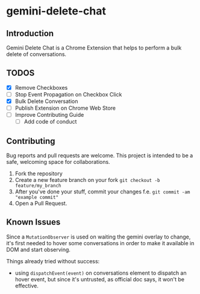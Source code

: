 # gemini-delete-chat

## Introduction

Gemini Delete Chat is a Chrome Extension that helps to perform a bulk delete of conversations.

## TODOS

- [X] Remove Checkboxes
- [ ] Stop Event Propagation on Checkbox Click
- [X] Bulk Delete Conversation
- [ ] Publish Extension on Chrome Web Store
- [ ] Improve Contributing Guide
  - [ ] Add code of conduct

## Contributing

Bug reports and pull requests are welcome. This project is intended to be a safe, welcoming space for collaborations.

1. Fork the repository
2. Create a new feature branch on your fork `git checkout -b feature/my_branch`
3. After you've done your stuff, commit your changes f.e.
`git commit -am "example commit"`
4. Open a Pull Request.

## Known Issues

Since a `MutationObserver` is used on waiting the gemini overlay to change, it's first needed to hover some conversations in order to make it available in DOM and start observing.

Things already tried without success:

- using `dispatchEvent(event)` on conversations element to dispatch an hover event, but since it's untrusted, as official doc says, it won't be effective.